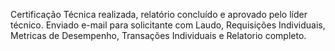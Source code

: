 Certificação Técnica realizada, relatório concluído e aprovado pelo líder técnico.
Enviado e-mail para solicitante com Laudo, Requisições Individuais, Metricas de Desempenho, Transações Individuais e Relatorio completo.
